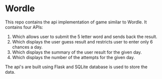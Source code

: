 # Wordle
This repo contains the api implementation of game similar to Wordle.
It contains four APIs:
1. Which allows user to submit the 5 letter word and sends back the result.
2. Which displays the user guess result and restricts user to enter only 6 chances a day.
3. Which displays the summary of the user result for the given day.
4. Which displays the number of the attempts for the given day.

The api's are built using Flask and SQLite database is used to store the data.
